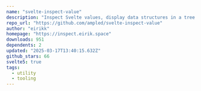 ```yaml
---
name: "svelte-inspect-value"
description: "Inspect Svelte values, display data structures in a tree view."
repo_url: "https://github.com/ampled/svelte-inspect-value"
author: "eirikk"
homepage: "https://inspect.eirik.space"
downloads: 951
dependents: 2
updated: "2025-03-17T13:40:15.632Z"
github_stars: 66
svelte5: true
tags: 
  - utility
  - tooling
---
```

